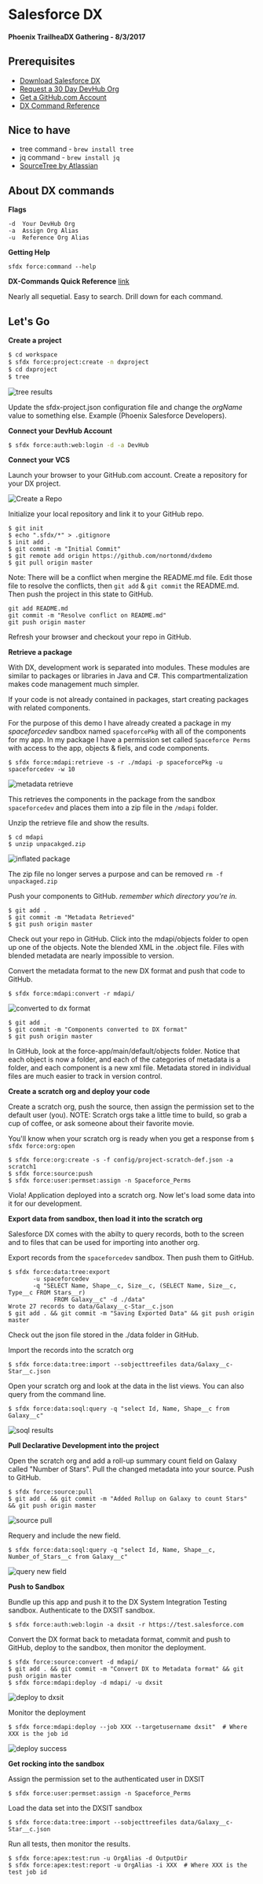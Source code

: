 # Salesforce DX

#### Phoenix TrailheaDX Gathering - 8/3/2017

## Prerequisites
* [Download Salesforce DX](https://developer.salesforce.com/docs/atlas.en-us.208.0.sfdx_setup.meta/sfdx_setup/sfdx_setup_install_cli.htm)
* [Request a 30 Day DevHub Org](https://developer.salesforce.com/promotions/orgs/dx-signup)
* [Get a GitHub.com Account](https://github.com/)
* [DX Command Reference](https://github.com/nortonmd/dx-commands)

## Nice to have
* tree command - ```brew install tree```
* jq command - ```brew install jq```
* [SourceTree by Atlassian](https://confluence.atlassian.com/get-started-with-sourcetree/install-sourcetree-847359094.html)

## About DX commands
**Flags**

```
-d  Your DevHub Org
-a  Assign Org Alias
-u  Reference Org Alias
```

**Getting Help**

```
sfdx force:command --help
```

**DX-Commands Quick Reference** [link](https://github.com/nortonmd/dx-commands)

Nearly all sequetial.  Easy to search.  Drill down for each command.


## Let's Go

**Create a project**

```bash
$ cd workspace
$ sfdx force:project:create -n dxproject
$ cd dxproject
$ tree
```
![tree results](images/empty-project-tree.png)

Update the sfdx-project.json configuration file and change the *orgName* value to something else.  Example (Phoenix Salesforce Developers).

**Connect your DevHub Account**

```bash
$ sfdx force:auth:web:login -d -a DevHub 
```

**Connect your VCS**

Launch your browser to your GitHub.com account.  Create a repository for your DX project.  

![Create a Repo](images/dx-demo-create-repo.png)

Initialize your local repository and link it to your GitHub repo.

```
$ git init
$ echo ".sfdx/*" > .gitignore
$ init add .
$ git commit -m "Initial Commit"
$ git remote add origin https://github.com/nortonmd/dxdemo
$ git pull origin master
```

Note: There will be a conflict when mergine the README.md file.  Edit those file to resolve the conflicts, then ```git add``` & ```git commit``` the README.md.  Then push the project in this state to GitHub.

```
git add README.md
git commit -m "Resolve conflict on README.md"
git push origin master
```

Refresh your browser and checkout your repo in GitHub.

**Retrieve a package**

With DX, development work is separated into modules.  These modules are similar to packages or libraries in Java and C#.  This compartmentalization makes code management much simpler.

If your code is not already contained in packages, start creating packages with related components.

For the purpose of this demo I have already created a package in my *spaceforcedev* sandbox named ```spaceforcePkg``` with all of the components for my app.  In my package I have a permission set called ```Spaceforce Perms``` with access to the app, objects & fiels, and code components.

```
$ sfdx force:mdapi:retrieve -s -r ./mdapi -p spaceforcePkg -u spaceforcedev -w 10
```

![metadata retrieve](images/sfdx-force-mdapi-retrieve.png)

This retrieves the components in the package from the sandbox ```spaceforcedev``` and places them into a zip file in the ```/mdapi``` folder.

Unzip the retrieve file and show the results.

```
$ cd mdapi
$ unzip unpacakged.zip
```

![inflated package](images/unzipped-package.png)

The zip file no longer serves a purpose and can be removed ```rm -f unpackaged.zip```

Push your components to GitHub.  *remember which directory you're in.*

```
$ git add .
$ git commit -m "Metadata Retrieved"
$ git push origin master
```

Check out your repo in GitHub.  Click into the mdapi/objects folder to open up one of the objects.  Note the blended XML in the .object file.  Files with blended metadata are nearly impossible to version.  

Convert the metadata format to the new DX format and push that code to GitHub.

```
$ sfdx force:mdapi:convert -r mdapi/
```

![converted to dx format](images/converted-to-dx.png)

```
$ git add .
$ git commit -m "Components converted to DX format"
$ git push origin master
```

In GitHub, look at the force-app/main/default/objects folder.  Notice that each object is now a folder, and each of the categories of metadata is a folder, and each component is a new xml file.  Metadata stored in individual files are much easier to track in version control.

**Create a scratch org and deploy your code**

Create a scratch org, push the source, then assign the permission set to the default user (you).  NOTE: Scratch orgs take a little time to build, so grab a cup of coffee, or ask someone about their favorite movie.  

You'll know when your scratch org is ready when you get a response from ```$ sfdx force:org:open```

```
$ sfdx force:org:create -s -f config/project-scratch-def.json -a scratch1
$ sfdx force:source:push
$ sfdx force:user:permset:assign -n Spaceforce_Perms
```

Viola!  Application deployed into a scratch org.  Now let's load some data into it for our development.

**Export data from sandbox, then load it into the scratch org**

Salesforce DX comes with the abilty to query records, both to the screen and to files that can be used for importing into another org.

Export records from the ```spaceforcedev``` sandbox.  Then push them to GitHub.

```
$ sfdx force:data:tree:export 
       -u spaceforcedev 
       -q "SELECT Name, Shape__c, Size__c, (SELECT Name, Size__c, Type__c FROM Stars__r) 
             FROM Galaxy__c" -d ./data"
Wrote 27 records to data/Galaxy__c-Star__c.json
$ git add . && git commit -m "Saving Exported Data" && git push origin master
```

Check out the json file stored in the ./data folder in GitHub.

Import the records into the scratch org

```
$ sfdx force:data:tree:import --sobjecttreefiles data/Galaxy__c-Star__c.json
```

Open your scratch org and look at the data in the list views.  You can also query from the command line.

```
$ sfdx force:data:soql:query -q "select Id, Name, Shape__c from Galaxy__c"
```

![soql results](images/soql-results.png)

**Pull Declarative Development into the project**

Open the scratch org and add a roll-up summary count field on Galaxy called "Number of Stars".  Pull the changed metadata into your source.  Push to GitHub.

```
$ sfdx force:source:pull
$ git add . && git commit -m "Added Rollup on Galaxy to count Stars" && git push origin master
```

![source pull](images/force-source-pull.png)

Requery and include the new field.

```
$ sfdx force:data:soql:query -q "select Id, Name, Shape__c, Number_of_Stars__c from Galaxy__c"
```

![query new field](images/query-new-field.png)

**Push to Sandbox**

Bundle up this app and push it to the DX System Integration Testing sandbox.  Authenticate to the DXSIT sandbox.

```
$ sfdx force:auth:web:login -a dxsit -r https://test.salesforce.com
```

Convert the DX format back to metadata format, commit and push to GitHub, deploy to the sandbox, then monitor the deployment.

```
$ sfdx force:source:convert -d mdapi/
$ git add . && git commit -m "Convert DX to Metadata format" && git push origin master
$ sfdx force:mdapi:deploy -d mdapi/ -u dxsit
```

![deploy to dxsit](images/deploy-to-dxsit.png)

Monitor the deployment

```
$ sfdx force:mdapi:deploy --job XXX --targetusername dxsit"  # Where XXX is the job id
```

![deploy success](images/deploy-success.png)

**Get rocking into the sandbox**

Assign the permission set to the authenticated user in DXSIT

```
$ sfdx force:user:permset:assign -n Spaceforce_Perms
```

Load the data set into the DXSIT sandbox

```
$ sfdx force:data:tree:import --sobjecttreefiles data/Galaxy__c-Star__c.json
```

Run all tests, then monitor the results.

```
$ sfdx force:apex:test:run -u OrgAlias -d OutputDir
$ sfdx force:apex:test:report -u OrgAlias -i XXX  # Where XXX is the test job id
```






